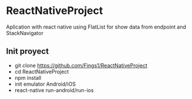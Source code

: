 # ReactNativeProject
Aplication with react native using FlatList for show data from endpoint  and StackNavigator

Init proyect
-------------------

+ git clone https://github.com/Fings1/ReactNativeProject
+ cd ReactNativeProject
+ npm install
+ init emulator Android/iOS
+ react-native run-android/run-ios
